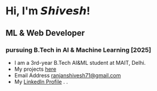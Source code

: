 # Hi, I'm 𝙎𝙝𝙞𝙫𝙚𝙨𝙝!
## ML & Web Developer
### pursuing B.Tech in AI & Machine Learning [2025]
- I am a 3rd-year B.Tech AI&ML student at MAIT, Delhi.
- My projects [here](https://github.com/shivesh-ranjan?tab=repositories)
- Email Address ranjanshivesh71@gmail.com
- My <a href="https://www.linkedin.com/in/shivesh-ranjan/">LinkedIn Profile</a>
.
.
